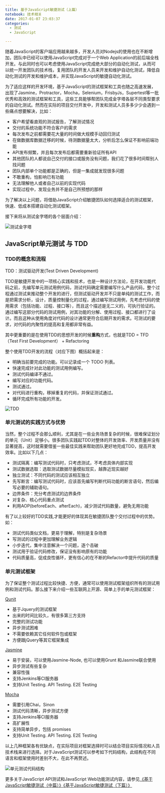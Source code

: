 ```yaml
---
title: 基于JavaScript敏捷测试（上篇）
notebook: 技术相关
date: 2017-01-07 23:03:37
categories: 
  - 测试
  - JavaScript

---
```


随着JavaScript的客户端应用越来越多，开发人员对Nodejs的使用也在不断增加，团队中已经可以使用JavaScript完成对于一个Web Application的前后端全栈开发。与此同时也可以考虑使用JavaScript完成绝大部分的自动化测试，从而可以统一开发团队的技术栈，复用团队的开发人员来开发和维护自动化测试，降低自动化测试的开发和维护成本，并实现JavaScript的敏捷自动化测试。

为了适应这样的开发环境，基于JavaScript的测试框架和工具也随之高速发展，出现了Jasmine，Protractor，Mocha，Selenium，FrisbyJs，Supertest等一批优秀和高效的测试框架和工具，这些工具能够帮团队完成金字塔各层不同类型要求的自动化测试。然而在实际的项目交付开发中，开发和测试人员多多少少会遇到一些痛点想要解决，比如：

* 客户希望看直观的测试报告，了解测试情况
* 交付的系统功能不符合客户的需求
* 每次发布之前都需要花大量的时间做大规模手动回归测试
* 在做数据库数据迁移的时候，待测数据量太大，分析后怎么保证不影响前端功能
* API发布频繁，并且每次发布后都需要重新验证所有API
* 其他团队的人都说自己交付的接口或服务没有问题，我们花了很多时间帮别人找问题
* 团队内部单个功能都是正确的，但是一集成就发现很多问题
* 不敢重构，怕影响已有功能
* 无法理解他人或者自己以前的实现代码
* 实现过程中，发现业务并不是自己所预想的那样

为了解决以上问题，将借助JavaScript介绍敏捷团队如何选择适合的测试框架，快速、低成本搭建自动化测试框架。

接下来将从测试金字塔的各个层面介绍：

![测试金字塔](测试金字塔.png)

## JavaScript单元测试 与 TDD
### TDD的概念和流程
TDD：测试驱动开发(Test Driven Development)

TDD是敏捷开发中的一项核心实践和技术，也是一种设计方法论，在开发功能代码之前，先编写单元测试用例代码，测试代码确定需要编写什么产品代码，整个过程通过测试来推动整个开发的进行，但测试驱动开发并不只是单纯的测试工作，而是把需求分析，设计，质量控制量化的过程，通过编写测试用例，先考虑代码的使用需求（包括功能、过程、接口等），而且这个描述是无二义的，可执行验证的。通过编写这部分代码的测试用例，对其功能的分解、使用过程、接口都进行了设计。而且这种从使用角度对代码的设计通常更符合后期开发的需求。可测试的要求，对代码的内聚性的提高和复用都非常有益。

其中更重要的是在使用TDD的思想开发的时候**重构**方式，也就是TDD = TFD（Test First Development） + Refactoring

整个使用TDD开发的流程（对应下图）概括起来是：

* 明确当前要完成的功能。可以记录成一个 TODO 列表。
* 快速完成针对此功能的测试用例编写。
* 测试代码编译不通过。
* 编写对应的功能代码。
* 测试通过。
* 对代码进行重构，移掉重复的代码，并保证测试通过。
* 循环完成所有功能的开发。

![TDD](TDD.png)

### 单元测试的实践方式与优势
当然，整个过程不会那么顺利，尤其是在一些业务场景复杂的时候，很难保证划分的单元（Unit）足够小。很多团队实践起TDD对整体的开发效率、开发质量并没有显著提高，这时就需要借鉴一些最佳实践来帮助团队更好地完成TDD，提高开发效率。比如以下几点：

* 测试隔离：编写测试代码时，只考虑测试，不考虑具体内部实现
* 测试数据选取：选取测试数据尽量模拟现实，越靠近现实越好
* 独立测试：不同代码的测试应该相互独立
* 先写断言：编写测试代码时，应该首先编写判断代码功能的断言语句，然后编写必要的辅助语句。
* 边界条件：充分考虑测试的边界条件
* 对复杂、核心代码重点测试
* 利用AOP(beforeEach、afterEach)，减少测试代码数量，避免无用功能

有了以上较好的TDD实践,才能更好的体现其在敏捷团队整个交付过程中的优势。如：

* 测试代码类似文档，更易于理解，特别是复杂场景
* 写测试的过程中更加理解业务逻辑
* 小步迭代，集中注意解决一个问题，逐个击破
* 测试用于验证代码修改，保证没有影响原有的功能
* 代码质量高，促成良性循环，更有信心的在不断的Refactor中提升代码的质量

### 单元测试框架
为了保证整个测试过程比较快捷、方便，通常可以使用测试框架组织所有的测试用例和测试代码。那么接下来介绍一些互联网上开源、简单上手的单元测试框架：

[Qunit](http://qunitjs.com/) 

* 基于Jquery的测试框架
* 出来的时间比较久，有很多第三方支持
* 完整的测试功能
* 异步测试困难
* 不需要依赖其它任何软件包或框架
* 方便跟jQuery等其它框架集成

[Jasmine](https://jasmine.github.io/) 

* 易于安装，可以使用Jasmine-Node, 也可以使用Grunt 和Jasmine联合使用
* 异步测试有些复杂
* 兼容性强
* 支持Jenkins等CI服务器
* 支持Unit Testing. API Testing. E2E Testing

[Mocha](http://mochajs.org/) 

* 需要引用Chai，Sinon
* 测试代码清晰，异步测试方便
* 支持Jenkins等CI服务器
* 高扩展性
* 支持简单异步，包括 promises
* 支持Unit Testing. API Testing. E2E Testing
 
以上几种框架各有优缺点，在实际项目对框架选择时可以结合项目实际情况和人员技术栈来进行选择。对于JavaScript测试可以参考如下代码结构，此结构在不同语言和框架使用时差别不大，在此不再赘述。

![单元测试代码结构](单元测试代码结构.png)

更多关于JavaScript API测试和JavaScript Web功能测试内容，请参见[《基于JavaScript敏捷测试（中篇）》](http://siyuyan.github.io/2017/01/11/%E5%9F%BA%E4%BA%8EJavaScript%E6%95%8F%E6%8D%B7%E6%B5%8B%E8%AF%95%EF%BC%88%E4%B8%AD%E7%AF%87%EF%BC%89/)[《基于JavaScript敏捷测试（下篇）》](http://siyuyan.github.io/2017/01/11/%E5%9F%BA%E4%BA%8EJavaScript%E6%95%8F%E6%8D%B7%E6%B5%8B%E8%AF%95%EF%BC%88%E4%B8%8B%E7%AF%87%EF%BC%89/)